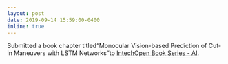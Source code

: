 ```yaml
---
layout: post
date: 2019-09-14 15:59:00-0400
inline: true
---
```

Submitted a book chapter titled“Monocular Vision-based Prediction of Cut-in Maneuvers with LSTM Networks”to [IntechOpen Book Series - AI]("https://www.intechopen.com/series/14/").
